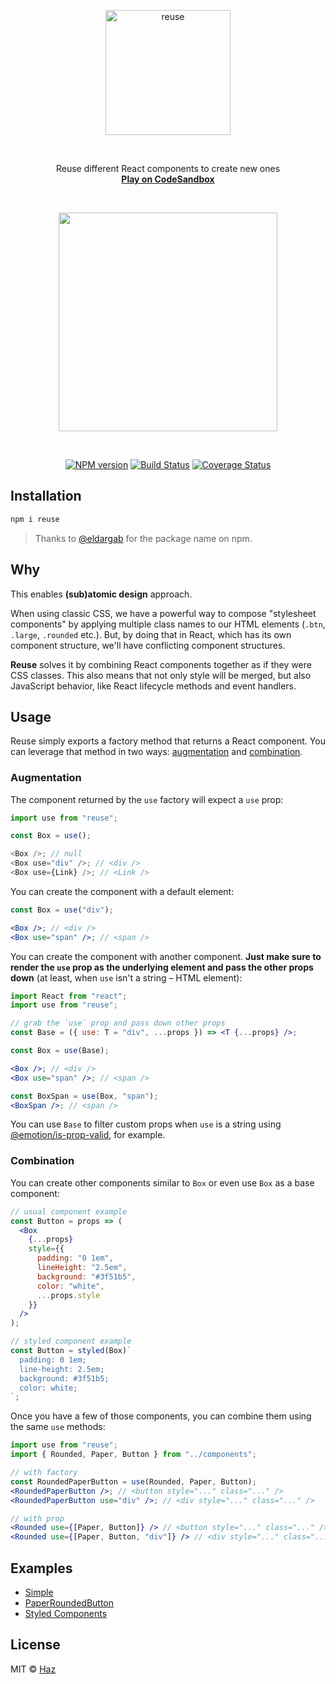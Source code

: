 <br><br>

<p align="center">
  <img src="https://raw.githubusercontent.com/diegohaz/reuse/master/branding/logo.png" alt="reuse" height="200" />
</p>

<br>

<p align="center">
  Reuse different React components to create new ones<br>
  <a href="https://codesandbox.io/s/github/diegohaz/reuse/tree/master/examples/simple"><strong>Play on CodeSandbox</strong></a>
</p>

<br>

<p align="center">
  <img src="https://raw.githubusercontent.com/diegohaz/reuse/master/branding/graphic.png" height="350" />
</p>

<br>

<p align="center">
  <a href="https://npmjs.org/package/reuse"><img alt="NPM version" src="https://img.shields.io/npm/v/reuse.svg?style=flat-square" /></a>
  <a href="https://travis-ci.org/diegohaz/reuse"><img alt="Build Status" src="https://img.shields.io/travis/diegohaz/reuse/master.svg?style=flat-square" /></a>
  <a href="https://codecov.io/gh/diegohaz/reuse/branch/master"><img alt="Coverage Status" src="https://img.shields.io/codecov/c/github/diegohaz/reuse/master.svg?style=flat-square" /></a>
</p>

## Installation

```sh
npm i reuse
```

> Thanks to [@eldargab](https://github.com/eldargab) for the package name on npm.

## Why

This enables **(sub)atomic design** approach.

When using classic CSS, we have a powerful way to compose "stylesheet components" by applying multiple class names to our HTML elements (`.btn`, `.large`, `.rounded` etc.). But, by doing that in React, which has its own component structure, we'll have conflicting component structures.

**Reuse** solves it by combining React components together as if they were CSS classes. This also means that not only style will be merged, but also JavaScript behavior, like React lifecycle methods and event handlers.

## Usage

Reuse simply exports a factory method that returns a React component. You can leverage that method in two ways: [augmentation](#augmentation) and [combination](#combination).

### Augmentation

The component returned by the `use` factory will expect a `use` prop:

```js
import use from "reuse";

const Box = use();

<Box />; // null
<Box use="div" />; // <div />
<Box use={Link} />; // <Link />
```

You can create the component with a default element:

```jsx
const Box = use("div");

<Box />; // <div />
<Box use="span" />; // <span />
```

You can create the component with another component. **Just make sure to render the `use` prop as the underlying element and pass the other props down** (at least, when `use` isn't a string – HTML element):

```jsx
import React from "react";
import use from "reuse";

// grab the `use` prop and pass down other props
const Base = ({ use: T = "div", ...props }) => <T {...props} />;

const Box = use(Base);

<Box />; // <div />
<Box use="span" />; // <span />

const BoxSpan = use(Box, "span");
<BoxSpan />; // <span />
```

You can use `Base` to filter custom props when `use` is a string using [@emotion/is-prop-valid](https://github.com/emotion-js/emotion/tree/master/next-packages/is-prop-valid), for example.

### Combination

You can create other components similar to `Box` or even use `Box` as a base component:

```jsx
// usual component example
const Button = props => (
  <Box
    {...props}
    style={{
      padding: "0 1em",
      lineHeight: "2.5em",
      background: "#3f51b5",
      color: "white",
      ...props.style
    }}
  />
);

// styled component example
const Button = styled(Box)`
  padding: 0 1em;
  line-height: 2.5em;
  background: #3f51b5;
  color: white;
`;
```

Once you have a few of those components, you can combine them using the same `use` methods:

```jsx
import use from "reuse";
import { Rounded, Paper, Button } from "../components";

// with factory
const RoundedPaperButton = use(Rounded, Paper, Button);
<RoundedPaperButton />; // <button style="..." class="..." />
<RoundedPaperButton use="div" />; // <div style="..." class="..." />

// with prop
<Rounded use={[Paper, Button]} /> // <button style="..." class="..." />
<Rounded use={[Paper, Button, "div"]} /> // <div style="..." class="..." />
```

## Examples

- [Simple](https://codesandbox.io/s/github/diegohaz/reuse/tree/master/examples/simple)
- [PaperRoundedButton](https://codesandbox.io/s/github/diegohaz/reuse/tree/master/examples/paper-rounded-button)
- [Styled Components](https://codesandbox.io/s/github/diegohaz/reuse/tree/master/examples/styled-components)

## License

MIT © [Haz](https://github.com/diegohaz)
